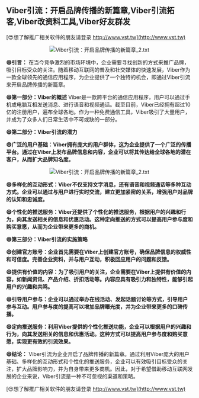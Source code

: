 ## **Viber引流：开启品牌传播的新篇章,Viber引流拓客,Viber改资料工具,Viber好友群发**

[😍想了解推广相关软件的朋友请登录 http://www.vst.tw](http://www.vst.tw)

 <center><img src="https://vst.tw/MP4/tuiguang/png/6.png" alt="Viber引流：开启品牌传播的新篇章_2.txt"></center>

**😄引言：**
在当今竞争激烈的市场环境中，企业需要寻找创新的方式来推广品牌，吸引目标受众的关注。随着移动互联网的普及和社交媒体的快速发展，Viber作为一款全球领先的通信应用程序，为企业提供了一个独特的机会，即通过Viber引流来开启品牌传播的新篇章。

**😄第一部分：Viber的概述**
Viber是一款跨平台的通信应用程序，用户可以通过手机或电脑互相发送消息、进行语音和视频通话。截至目前，Viber已经拥有超过10亿的注册用户，遍布全球各地。作为一种免费通信工具，Viber吸引了大量用户，并成为了众多人们日常生活中不可或缺的一部分。

**😄第二部分：Viber引流的潜力**

**😄广泛的用户基础：Viber拥有庞大的用户群体，这为企业提供了一个广泛的传播平台。通过在Viber上发布品牌信息和内容，企业可以将其传达给全球各地的潜在客户，从而扩大品牌知名度。**

 <center><img src="https://vst.tw/MP4/tuiguang/png/6.png" alt="Viber引流：开启品牌传播的新篇章_2.txt"></center>

**😄多样化的互动形式：Viber不仅支持文字消息，还有语音和视频通话等多种互动方式。企业可以通过与用户进行实时交流，建立更加紧密的关系，增强用户对品牌的认知和忠诚度。**

**😄个性化的推送服务：Viber还提供了个性化的推送服务，根据用户的兴趣和行为，向其发送相关的信息和优惠活动。这种定向推送的方式可以提高用户参与度和购买意愿，从而为企业带来更多的商机。**

**😄第三部分：Viber引流的实施策略**

**😄创建官方账号：企业首先需要在Viber上创建官方账号，确保品牌信息的权威性和可信度。完善企业资料，并与用户互动，积极回应用户的问题和反馈。**

**😄提供有价值的内容：为了吸引用户的关注，企业需要在Viber上提供有价值的内容，如新闻资讯、产品介绍、折扣活动等。内容应具有吸引力和独特性，能够引起用户的兴趣和共鸣。**

**😄引导用户参与：企业可以通过举办在线活动、发起话题讨论等方式，引导用户参与互动。用户参与度的提高可以增加品牌曝光度，并为企业带来更多的口碑传播。**

**😄定向推送服务：利用Viber提供的个性化推送功能，企业可以根据用户的兴趣和行为，向其发送相关的信息和优惠活动。这种方式可以提高用户参与度和购买意愿，实现更有效的引流效果。**

**😄结论：**
Viber引流为企业开启了品牌传播的新篇章。通过利用Viber庞大的用户基础、多样化的互动形式和个性化的推送服务，企业可以有效吸引目标受众的关注，扩大品牌影响力，并为自身带来更多商机。因此，对于希望借助移动互联网发展的企业来说，Viber引流是一种不可忽视的渠道和策略。

[😍想了解推广相关软件的朋友请登录 http://www.vst.tw](http://www.vst.tw)



